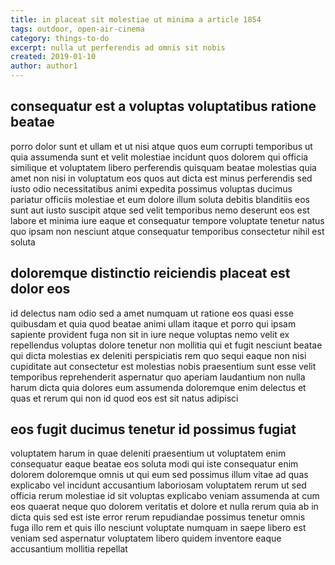 ```yaml
---
title: in placeat sit molestiae ut minima a article 1854
tags: outdoor, open-air-cinema
category: things-to-do
excerpt: nulla ut perferendis ad omnis sit nobis
created: 2019-01-10
author: author1
---
```


## consequatur est a voluptas voluptatibus ratione beatae

porro dolor sunt et ullam et ut nisi atque quos eum corrupti temporibus ut quia assumenda sunt et velit molestiae incidunt quos dolorem qui officia similique et voluptatem libero perferendis quisquam beatae molestias quia amet non nisi in voluptatum eos quos aut dicta est minus perferendis sed iusto odio necessitatibus animi expedita possimus voluptas ducimus pariatur officiis molestiae et eum dolore illum soluta debitis blanditiis eos sunt aut iusto suscipit atque sed velit temporibus nemo deserunt eos est labore et minima iure eaque et consequatur tempore voluptate tenetur natus quo ipsam non nesciunt atque consequatur temporibus consectetur nihil est soluta

## doloremque distinctio reiciendis placeat est dolor eos

id delectus nam odio sed a amet numquam ut ratione eos quasi esse quibusdam et quia quod beatae animi ullam itaque et porro qui ipsam sapiente provident fuga non sit in iure neque voluptas nemo velit ex repellendus voluptas dolore tenetur non mollitia qui et fugit nesciunt beatae qui dicta molestias ex deleniti perspiciatis rem quo sequi eaque non nisi cupiditate aut consectetur est molestias nobis praesentium sunt esse velit temporibus reprehenderit aspernatur quo aperiam laudantium non nulla harum dicta quia dolores eum assumenda doloremque enim delectus et quas et rerum qui non id quod eos est sit natus adipisci

## eos fugit ducimus tenetur id possimus fugiat

voluptatem harum in quae deleniti praesentium ut voluptatem enim consequatur eaque beatae eos soluta modi qui iste consequatur enim dolorem doloremque omnis ut qui eum sed possimus illum vitae ad quas explicabo vel incidunt accusantium laboriosam voluptatem rerum ut sed officia rerum molestiae id sit voluptas explicabo veniam assumenda at cum eos quaerat neque quo dolorem veritatis et dolore et nulla rerum quia ab in dicta quis sed est iste error rerum repudiandae possimus tenetur omnis fuga illo rem et quis illo nesciunt voluptate numquam in saepe libero est veniam sed aspernatur voluptatem libero quidem inventore eaque accusantium mollitia repellat
